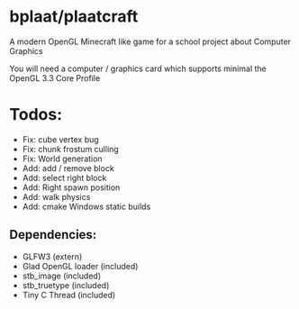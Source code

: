 # bplaat/plaatcraft
A modern OpenGL Minecraft like game for a school project about Computer Graphics

You will need a computer / graphics card which supports minimal the OpenGL 3.3 Core Profile

# Todos:
- Fix: cube vertex bug
- Fix: chunk frostum culling
- Fix: World generation
- Add: add / remove block
- Add: select right block
- Add: Right spawn position
- Add: walk physics
- Add: cmake Windows static builds

## Dependencies:
- GLFW3 (extern)
- Glad OpenGL loader (included)
- stb_image (included)
- stb_truetype (included)
- Tiny C Thread (included)
